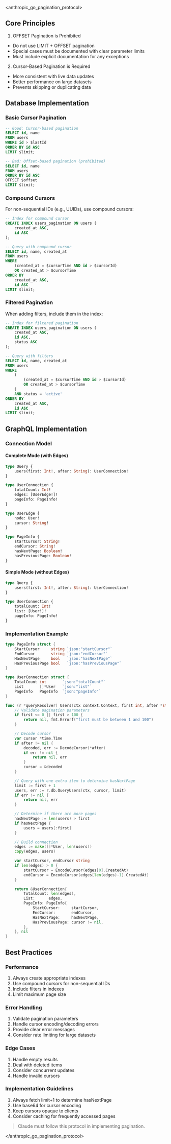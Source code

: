 <anthropic_go_pagination_protocol>

## Core Principles

1. OFFSET Pagination is Prohibited
- Do not use LIMIT + OFFSET pagination
- Special cases must be documented with clear parameter limits
- Must include explicit documentation for any exceptions

2. Cursor-Based Pagination is Required
- More consistent with live data updates
- Better performance on large datasets
- Prevents skipping or duplicating data

## Database Implementation

### Basic Cursor Pagination
```sql
-- Good: Cursor-based pagination
SELECT id, name 
FROM users
WHERE id > $lastId
ORDER BY id ASC
LIMIT $limit;

-- Bad: Offset-based pagination (prohibited)
SELECT id, name
FROM users
ORDER BY id ASC
OFFSET $offset
LIMIT $limit;
```

### Compound Cursors
For non-sequential IDs (e.g., UUIDs), use compound cursors:

```sql
-- Index for compound cursor
CREATE INDEX users_pagination ON users (
    created_at ASC,
    id ASC
);

-- Query with compound cursor
SELECT id, name, created_at
FROM users
WHERE 
    (created_at = $cursorTime AND id > $cursorId)
    OR created_at > $cursorTime
ORDER BY 
    created_at ASC,
    id ASC
LIMIT $limit;
```

### Filtered Pagination
When adding filters, include them in the index:

```sql
-- Index for filtered pagination
CREATE INDEX users_pagination ON users (
    created_at ASC,
    id ASC,
    status ASC
);

-- Query with filters
SELECT id, name, created_at
FROM users
WHERE 
    (
        (created_at = $cursorTime AND id > $cursorId)
        OR created_at > $cursorTime
    )
    AND status = 'active'
ORDER BY 
    created_at ASC,
    id ASC
LIMIT $limit;
```

## GraphQL Implementation

### Connection Model

#### Complete Mode (with Edges)
```graphql
type Query {
    users(first: Int!, after: String): UserConnection!
}

type UserConnection {
    totalCount: Int!
    edges: [UserEdge!]!
    pageInfo: PageInfo!
}

type UserEdge {
    node: User!
    cursor: String!
}

type PageInfo {
    startCursor: String!
    endCursor: String!
    hasNextPage: Boolean!
    hasPreviousPage: Boolean!
}
```

#### Simple Mode (without Edges)
```graphql
type Query {
    users(first: Int!, after: String): UserConnection!
}

type UserConnection {
    totalCount: Int!
    list: [User!]!
    pageInfo: PageInfo!
}
```

### Implementation Example

```go
type PageInfo struct {
    StartCursor     string `json:"startCursor"`
    EndCursor       string `json:"endCursor"`
    HasNextPage     bool   `json:"hasNextPage"`
    HasPreviousPage bool   `json:"hasPreviousPage"`
}

type UserConnection struct {
    TotalCount int       `json:"totalCount"`
    List       []*User   `json:"list"`
    PageInfo   PageInfo  `json:"pageInfo"`
}

func (r *queryResolver) Users(ctx context.Context, first int, after *string) (*UserConnection, error) {
    // Validate pagination parameters
    if first <= 0 || first > 100 {
        return nil, fmt.Errorf("first must be between 1 and 100")
    }

    // Decode cursor
    var cursor *time.Time
    if after != nil {
        decoded, err := DecodeCursor(*after)
        if err != nil {
            return nil, err
        }
        cursor = &decoded
    }

    // Query with one extra item to determine hasNextPage
    limit := first + 1
    users, err := r.db.QueryUsers(ctx, cursor, limit)
    if err != nil {
        return nil, err
    }

    // Determine if there are more pages
    hasNextPage := len(users) > first
    if hasNextPage {
        users = users[:first]
    }

    // Build connection
    edges := make([]*User, len(users))
    copy(edges, users)

    var startCursor, endCursor string
    if len(edges) > 0 {
        startCursor = EncodeCursor(edges[0].CreatedAt)
        endCursor = EncodeCursor(edges[len(edges)-1].CreatedAt)
    }

    return &UserConnection{
        TotalCount: len(edges),
        List:      edges,
        PageInfo: PageInfo{
            StartCursor:     startCursor,
            EndCursor:       endCursor,
            HasNextPage:     hasNextPage,
            HasPreviousPage: cursor != nil,
        },
    }, nil
}
```

## Best Practices

### Performance
1. Always create appropriate indexes
2. Use compound cursors for non-sequential IDs
3. Include filters in indexes
4. Limit maximum page size

### Error Handling
1. Validate pagination parameters
2. Handle cursor encoding/decoding errors
3. Provide clear error messages
4. Consider rate limiting for large datasets

### Edge Cases
1. Handle empty results
2. Deal with deleted items
3. Consider concurrent updates
4. Handle invalid cursors

### Implementation Guidelines
1. Always fetch limit+1 to determine hasNextPage
2. Use base64 for cursor encoding
3. Keep cursors opaque to clients
4. Consider caching for frequently accessed pages

> Claude must follow this protocol in implementing pagination.

</anthropic_go_pagination_protocol>